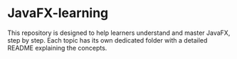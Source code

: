 # JavaFX-learning
This repository is designed to help learners understand and master JavaFX, step by step. Each topic has its own dedicated folder with a detailed README explaining the concepts.
